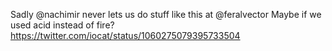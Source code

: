 Sadly @nachimir never lets us do stuff like this at @feralvector Maybe if we used acid instead of fire? https://twitter.com/iocat/status/1060275079395733504